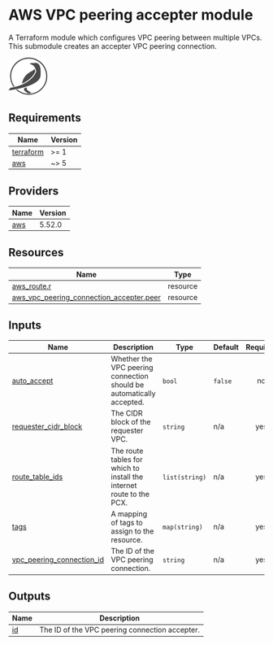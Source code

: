 # AWS VPC peering accepter module
A Terraform module which configures VPC peering between multiple VPCs. This submodule creates an accepter VPC peering connection. 

[![blackbird-logo](https://raw.githubusercontent.com/blackbird-cloud/terraform-module-template/main/.config/logo_simple.png)](https://www.blackbird.cloud)

## Requirements

| Name | Version |
|------|---------|
| <a name="requirement_terraform"></a> [terraform](#requirement\_terraform) | >= 1 |
| <a name="requirement_aws"></a> [aws](#requirement\_aws) | ~> 5 |

## Providers

| Name | Version |
|------|---------|
| <a name="provider_aws"></a> [aws](#provider\_aws) | 5.52.0 |

## Resources

| Name | Type |
|------|------|
| [aws_route.r](https://registry.terraform.io/providers/hashicorp/aws/latest/docs/resources/route) | resource |
| [aws_vpc_peering_connection_accepter.peer](https://registry.terraform.io/providers/hashicorp/aws/latest/docs/resources/vpc_peering_connection_accepter) | resource |

## Inputs

| Name | Description | Type | Default | Required |
|------|-------------|------|---------|:--------:|
| <a name="input_auto_accept"></a> [auto\_accept](#input\_auto\_accept) | Whether the VPC peering connection should be automatically accepted. | `bool` | `false` | no |
| <a name="input_requester_cidr_block"></a> [requester\_cidr\_block](#input\_requester\_cidr\_block) | The CIDR block of the requester VPC. | `string` | n/a | yes |
| <a name="input_route_table_ids"></a> [route\_table\_ids](#input\_route\_table\_ids) | The route tables for which to install the internet route to the PCX. | `list(string)` | n/a | yes |
| <a name="input_tags"></a> [tags](#input\_tags) | A mapping of tags to assign to the resource. | `map(string)` | n/a | yes |
| <a name="input_vpc_peering_connection_id"></a> [vpc\_peering\_connection\_id](#input\_vpc\_peering\_connection\_id) | The ID of the VPC peering connection. | `string` | n/a | yes |

## Outputs

| Name | Description |
|------|-------------|
| <a name="output_id"></a> [id](#output\_id) | The ID of the VPC peering connection accepter. |